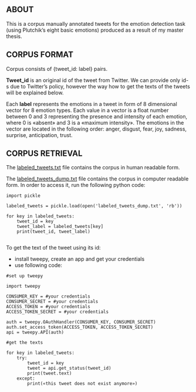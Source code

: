 ## ABOUT

This is a corpus manually annotated tweets for the emotion detection task (using Plutchik’s eight basic emotions) produced as a result of my master thesis.


## CORPUS FORMAT

Corpus consists of {tweet_id: label} pairs.

**Tweet_id** is an original id of the tweet from Twitter. We can provide only id-s due to Twitter’s policy,  however the way how to get the texts of the tweets will be explained below.

Each **label** represents the emotions in a tweet in form of 8 dimensional vector for 8 emotion types. Each value in a vector is a float number between 0 and 3 representing the presence and intensity of each emotion, where 0 is «absent» and 3 is a «maximum intensity». The emotions in the vector are located in the following order: anger, disgust, fear, joy, sadness, surprise, anticipation, trust.


## CORPUS RETRIEVAL

The [labeled_tweets.txt](labeled_tweets.txt) file contains the corpus in human readable form.

The [labeled_tweets_dump.txt](labeled_tweets_dump.txt) file contains the corpus in computer readable form. In order to access it, run the following python code:

```
import pickle

labeled_tweets = pickle.load(open('labeled_tweets_dump.txt', 'rb'))

for key in labeled_tweets:
	tweet_id = key
	tweet_label = labeled_tweets[key]
	print(tweet_id, tweet_label)
	
```

To get the text of the tweet using its id:
- install tweepy, create an app and get your credentials
- use following code:
 
```
#set up tweepy

import tweepy

CONSUMER_KEY = #your credentials
CONSUMER_SECRET = #your credentials
ACCESS_TOKEN = #your credentials
ACCESS_TOKEN_SECRET = #your credentials

auth = tweepy.OAuthHandler(CONSUMER_KEY, CONSUMER_SECRET)
auth.set_access_token(ACCESS_TOKEN, ACCESS_TOKEN_SECRET)
api = tweepy.API(auth)

#get the texts

for key in labeled_tweets:
	try:
		tweet_id = key
		tweet = api.get_status(tweet_id)
		print(tweet.text)       
	except:
		print(«this tweet does not exist anymore»)
```
